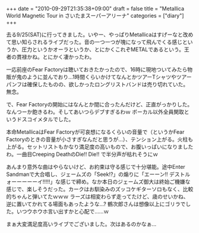 +++
date = "2010-09-29T21:35:38+09:00"
draft = false
title = "Metallica World Magnetic Tour in さいたまスーパーアリーナ"
categories = ["diary"]
+++

去る9/25(SAT)に行ってきました。いやー、やっぱりMetallicaはすげーなと改めて思い知らされるライブだった。音の一つ一つが塊になって飛んでくる感じというか、圧力というかオーラというか、とにかくこれぞMETALであるという。王者の貫禄かね。とにかく凄かったわ。

一応前座のFear Factoryは聴いておきたかったので、16時に現地ついてみたら物販が鬼のように並んでおり…1時間くらいかけてなんとかツアーTシャツやツアーパンフは確保したものの、欲しかったロングリストバンドは売り切れていた。無念。

で、Fear Factoryの開始にはなんとか間に合ったんだけど、正直がっかりした。なんつーか飽きるわ。そしてあいつらデブすぎるわｗ ボーカル以外全員関取というドスコイメタルでした。

本命MetallicaはFear Factoryが可哀想になるくらいの音量で（というかFear Factoryのときの音量が小さすぎなんだと思うが…）、テンション上がる。火柱も上がる。セットリストもかなり満足度の高いもので、お腹いっぱいになりましたわ。一曲目Creeping DeathのDie!! Die!! で半分声が枯れそうにｗ

あんまり意外な曲はやらないけど、お約束は守る感じで十分堪能。途中Enter Sandmanで大合唱し、ジェームズの「Seek!?」の煽りに「エーーン!! デストルォーーーーーイ!!!!!」な感じで締め。なか本日のジェームズ御大は終始ご機嫌な感じで、楽しそうだった。カークはお馴染みのズッコケギターソロもなく、比較的ちゃんと弾いてたｗｗｗ ラーズは相変わらず走ってたけど、歳のせいかね、逆に置いてかれてる場面もあったような…? 鶴次郎さんは想像以上にゴリラでした。いつウホウホ言い出すかと心配で……ｗ

まぁ大変満足度高いライブでございました。次はあるのかなぁ…
